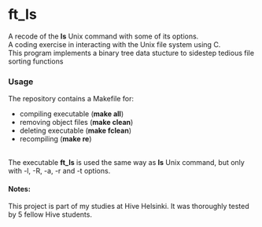# ft_ls
A recode of the **ls** Unix command with some of its options.<br />
A coding exercise in interacting with the Unix file system using C. <br />
This program implements a binary tree data stucture to sidestep tedious file sorting functions<br />
### Usage
The repository contains a Makefile for:<br /> 
* compiling executable (**make all**)<br />
* removing object files (**make clean**)<br />
* deleting executable (**make fclean**)<br />
* recompiling (**make re**)<br /><br />

The executable **ft_ls** is used the same way as **ls** Unix command, but only with -l, -R, -a, -r and -t options.<br />
#### Notes:
This project is part of my studies at Hive Helsinki. It was thoroughly tested by 5 fellow Hive students.
